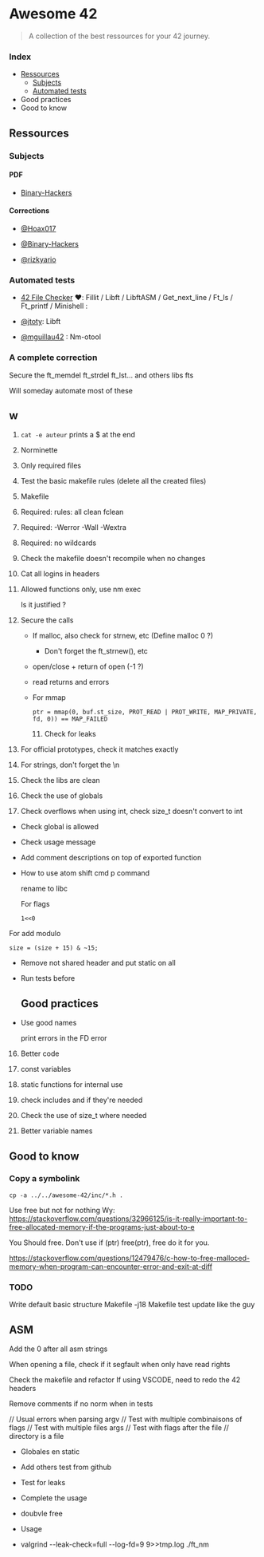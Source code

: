 # Awesome 42

> A collection of the best ressources for your 42 journey.

### Index

- [Ressources](#ressouces)
  - [Subjects](#subjects)
  - [Automated tests](#automated-tests)
- Good practices
- Good to know

## Ressources

### Subjects

#### PDF

- [Binary-Hackers](https://github.com/Binary-Hackers/42_Subjects)

#### Corrections

- [@Hoax017](https://github.com/Hoax017/PDF-Correction-42)

- [@Binary-Hackers](https://github.com/Binary-Hackers/42_Corrections)

- [@rizkyario](https://github.com/rizkyario/42-corrections)

### Automated tests

- [42 File Checker](https://github.com/jgigault/42FileChecker) ❤️: Fillit / Libft / LibftASM / Get_next_line / Ft_ls / Ft_printf / Minishell :

- [@jtoty](https://github.com/jtoty/Libftest): Libft

- [@mguillau42](https://github.com/mguillau42/unit_test_nm_otool) : Nm-otool

### A complete correction

Secure the ft_memdel ft_strdel ft_lst... and others libs fts

Will someday automate most of these

## w

1. `cat -e auteur` prints a $ at the end
2. Norminette
3. Only required files
4. Test the basic makefile rules (delete all the created files)
5. Makefile
6. Required: rules: all clean fclean
7. Required: -Werror -Wall -Wextra
8. Required: no wildcards
9. Check the makefile doesn't recompile when no changes
10. Cat all logins in headers
11. Allowed functions only, use nm exec

    Is it justified ?
12. Secure the calls
    - If malloc, also check for strnew, etc (Define malloc 0 ?)
      - Don't forget the  ft_strnew(), etc
    - open/close + return of open (-1 ?)
    - read returns and errors
    - For mmap

      ```
      ptr = mmap(0, buf.st_size, PROT_READ | PROT_WRITE, MAP_PRIVATE, fd, 0)) == MAP_FAILED
      ```
      11. Check for leaks
13. For official prototypes, check it matches exactly
14. For strings, don't forget the \n
15. Check the libs are clean
16. Check the use of globals
17. Check overflows when using int, check size_t doesn't convert to int

- Check global is allowed
- Check usage message
- Add comment descriptions on top of exported function
- How to use atom shift cmd p command

  rename to libc

  For flags

  ```
  1<<0
  ```

For add modulo

```
size = (size + 15) & ~15;
```

- Remove not shared header and put static on all
- Run tests before

  ## Good practices
- Use good names

  print errors  in the FD error

16. Better code

17. const variables

18. static functions for internal use

19. check includes and if they're needed

20. Check the use of size_t where needed

21. Better variable names



## Good to know

### Copy a symbolink

```
cp -a ../../awesome-42/inc/*.h .
```

Use free but not for nothing Wy: https://stackoverflow.com/questions/32966125/is-it-really-important-to-free-allocated-memory-if-the-programs-just-about-to-e

You Should free. Don't use if (ptr) free(ptr), free do it for you.

https://stackoverflow.com/questions/12479476/c-how-to-free-malloced-memory-when-program-can-encounter-error-and-exit-at-diff

### TODO

Write default basic structure
Makefile -j18
Makefile test update like the guy

ASM
-
Add the 0 after all asm strings

When opening a file, check if it segfault when only have read rights

Check the makefile and refactor
If using VSCODE, need to redo the 42 headers

Remove comments if no norm when in tests

// Usual errors when parsing argv
// Test with multiple combinaisons of flags
// Test with multiple files args
// Test with flags after the file
// directory is a file

- Globales en static

- Add others test from github

- Test for leaks

- Complete the usage

- doubvle free

- Usage

- valgrind --leak-check=full --log-fd=9 9>>tmp.log ./ft_nm
